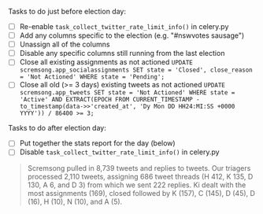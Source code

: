 Tasks to do just before election day:

- [ ] Re-enable `task_collect_twitter_rate_limit_info()` in celery.py
- [ ] Add any columns specific to the election (e.g. "#nswvotes sausage")
- [ ] Unassign all of the columns
- [ ] Disable any specific columns still running from the last election
- [ ] Close all existing assignments as not actioned `UPDATE scremsong.app_socialassignments SET state = 'Closed', close_reason = 'Not Actioned' WHERE state = 'Pending';`
- [ ] Close all old (>= 3 days) existing tweets as not actioned `UPDATE scremsong.app_tweets SET state = 'Not Actioned' WHERE state = 'Active' AND EXTRACT(EPOCH FROM CURRENT_TIMESTAMP - to_timestamp(data->>'created_at', 'Dy Mon DD HH24:MI:SS +0000 YYYY')) / 86400 >= 3;`

Tasks to do after election day:

- [ ] Put together the stats report for the day (below)
- [ ] Disable `task_collect_twitter_rate_limit_info()` in celery.py

> Scremsong pulled in 8,739 tweets and replies to tweets. Our triagers processed 2,110 tweets, assigning 686 tweet threads (H 412, K 135, D 130, A 6, and D 3) from which we sent 222 replies. Ki dealt with the most assignments (169), closed followed by K (157), C (145), D (45), D (16), H (10), N (10), and A (5).
